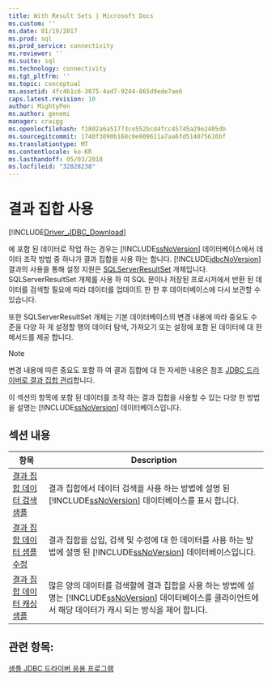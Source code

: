 ```yaml
---
title: With Result Sets | Microsoft Docs
ms.custom: ''
ms.date: 01/19/2017
ms.prod: sql
ms.prod_service: connectivity
ms.reviewer: ''
ms.suite: sql
ms.technology: connectivity
ms.tgt_pltfrm: ''
ms.topic: conceptual
ms.assetid: 4fc4b1c6-3075-4ad7-9244-865d9ede7ae6
caps.latest.revision: 10
author: MightyPen
ms.author: genemi
manager: craigg
ms.openlocfilehash: f1802a6a51773ce552bcd4fcc45745a29e2405db
ms.sourcegitcommit: 1740f3090b168c0e809611a7aa6fd514075616bf
ms.translationtype: MT
ms.contentlocale: ko-KR
ms.lasthandoff: 05/03/2018
ms.locfileid: "32828238"
---
```

# <a name="working-with-result-sets"></a>결과 집합 사용
[!INCLUDE[Driver_JDBC_Download](../../../includes/driver_jdbc_download.md)]

  에 포함 된 데이터로 작업 하는 경우는 [!INCLUDE[ssNoVersion](../../../includes/ssnoversion_md.md)] 데이터베이스에서 데이터 조작 방법 중 하나가 결과 집합을 사용 하는 합니다. [!INCLUDE[jdbcNoVersion](../../../includes/jdbcnoversion_md.md)] 결과의 사용을 통해 설정 지원은 [SQLServerResultSet](../../../connect/jdbc/reference/sqlserverresultset-class.md) 개체입니다. SQLServerResultSet 개체를 사용 하 여 SQL 문이나 저장된 프로시저에서 반환 된 데이터를 검색할 필요에 따라 데이터를 업데이트 한 한 후 데이터베이스에 다시 보관할 수 있습니다.  
  
 또한 SQLServerResultSet 개체는 기본 데이터베이스의 변경 내용에 따라 중요도 수준을 다양 하 게 설정할 행의 데이터 탐색, 가져오기 또는 설정에 포함 된 데이터에 대 한 메서드를 제공 합니다.  
  
> [!NOTE]  
>  변경 내용에 따른 중요도 포함 하 여 결과 집합에 대 한 자세한 내용은 참조 [JDBC 드라이버로 결과 집합 관리](../../../connect/jdbc/managing-result-sets-with-the-jdbc-driver.md)합니다.  
  
 이 섹션의 항목에 포함 된 데이터를 조작 하는 결과 집합을 사용할 수 있는 다양 한 방법을 설명는 [!INCLUDE[ssNoVersion](../../../includes/ssnoversion_md.md)] 데이터베이스입니다.  
  
## <a name="in-this-section"></a>섹션 내용  
  
|항목|Description|  
|-----------|-----------------|  
|[결과 집합 데이터 검색 샘플](../../../connect/jdbc/retrieving-result-set-data-sample.md)|결과 집합에서 데이터 검색을 사용 하는 방법에 설명 된 [!INCLUDE[ssNoVersion](../../../includes/ssnoversion_md.md)] 데이터베이스를 표시 합니다.|  
|[결과 집합 데이터 샘플 수정](../../../connect/jdbc/modifying-result-set-data-sample.md)|결과 집합을 삽입, 검색 및 수정에 대 한 데이터를 사용 하는 방법에 설명 된 [!INCLUDE[ssNoVersion](../../../includes/ssnoversion_md.md)] 데이터베이스입니다.|  
|[결과 집합 데이터 캐싱 샘플](../../../connect/jdbc/caching-result-set-data-sample.md)|많은 양의 데이터를 검색할에 결과 집합을 사용 하는 방법에 설명는 [!INCLUDE[ssNoVersion](../../../includes/ssnoversion_md.md)] 데이터베이스를 클라이언트에서 해당 데이터가 캐시 되는 방식을 제어 합니다.|  
  
## <a name="see-also"></a>관련 항목:  
 [샘플 JDBC 드라이버 응용 프로그램](../../../connect/jdbc/sample-jdbc-driver-applications.md)  
  
  
